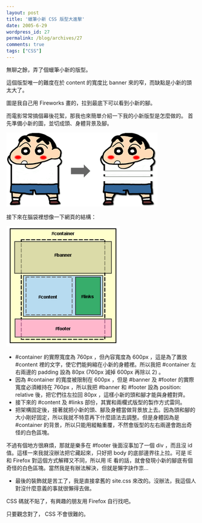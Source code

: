 ```yaml
---
layout: post
title: '蠟筆小新 CSS 版型大進擊'
date: 2005-6-29
wordpress_id: 27
permalink: /blog/archives/27
comments: true
tags: ["CSS"]
---
```


無聊之餘，弄了個蠟筆小新的版型。

這個版型唯一的難度在於 content 的寬度比 banner 來的窄，而缺點是小新的頭太大了。

圖是我自己用 Fireworks 畫的，拉到最底下可以看到小新的腳。

而電影常常搞個幕後花絮，那我也來簡單介紹一下我的小新版型是怎麼做的。
首先準備小新的圖，並切成頭、身體背景及腳。

![小新的身體被我切開了](/resources/shin/shin01.gif)

接下來在腦袋裡想像一下網頁的結構：

![小新的身體被我切開了](/resources/shin/shin02.gif)

* #container 的實際寬度為 760px ，但內容寬度為 600px ，這是為了置放 #content 裡的文字，使它們能夠縮在小新的身體裡。所以我把 #container 左右兩邊的 padding 設為 80px (760px 減掉 600px 再除以 2) 。
* 因為 #container 的寬度被限制在 600px ，但是 #banner 及 #footer 的實際寬度必須維持在 760px ，所以我把 #banner 和 #footer 設為 position: relative 後，把它們往左拉回 80px ，這樣小新的頭和腳才能與身體對齊。
* 接下來的 #content 及 #links 部份，其實和兩欄式版型的製作方式雷同。
* 把架構固定後，接著就把小新的頭、腳及身體當做背景放上去。因為頭和腳的大小剛好固定，所以我就不特意再下什麼語法去調整。但是身體因為是 #container 的背景，所以只能用縱軸重覆，不然會版型的左右兩邊會跑出奇怪的白色區塊。

不過有個地方很麻煩，那就是樂多在 #footer 後面沒事加了一個 div ，而且沒 id 值。這樣一來我就沒辦法把它藏起來，只好把 body 的底部邊界往上拉。可是 IE 和 Firefox 對這個方式解釋又不同，所以用 IE 看的話，就會發現小新的腳底有個奇怪的白色區塊。當然我是有辦法解決，但就是懶字訣作祟...
* 最後的裝飾就是苦工了，我是直接拿舊的 site.css 來改的。沒辦法，我這個人對沒什麼意義的事就很懶得去做。


 CSS 碼就不貼了，有興趣的朋友用 Firefox 自行找吧。

只要觀念對了， CSS 不會很難的。
